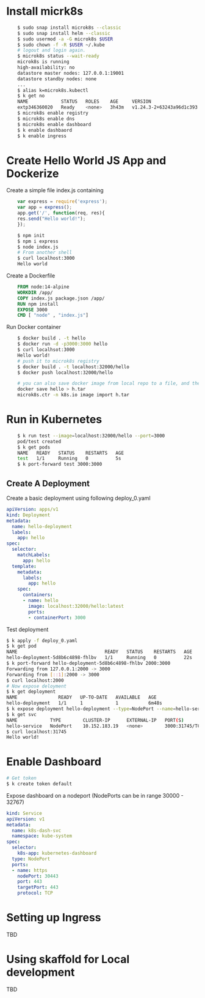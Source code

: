 # Install micrk8s
```sh
    $ sudo snap install microk8s --classic
    $ sudo snap install helm --classic
    $ sudo usermod -a -G microk8s $USER
    $ sudo chown -f -R $USER ~/.kube
    # logout and login again.
    $ microk8s status --wait-ready
    microk8s is running
    high-availability: no
    datastore master nodes: 127.0.0.1:19001
    datastore standby nodes: none
    ...
    $ alias k=microk8s.kubectl
    $ k get no
    NAME            STATUS   ROLES    AGE     VERSION
    extp346360020   Ready    <none>   3h43m   v1.24.3-2+63243a96d1c393
    $ microk8s enable registry
    $ microk8s enable dns
    $ microk8s enable dashboard
    $ k enable dashbaord
    $ k enable ingress
```
# Create Hello World JS App and Dockerize 

Create a simple file index.js containing
```js
    var express = require('express');
    var app = express();
    app.get('/', function(req, res){
    res.send("Hello world!");
    });
```

```sh
    $ npm init
    $ npm i express
    $ node index.js
    # From another shell
    $ curl localhost:3000
    Hello world
```

Create a Dockerfile
```dockerfile
    FROM node:14-alpine
    WORKDIR /app/
    COPY index.js package.json /app/
    RUN npm install
    EXPOSE 3000
    CMD [ "node" , "index.js"]
```
Run Docker container
```sh
    $ docker build . -t hello
    $ docker run -d -p3000:3000 hello
    $ curl localhsot:3000
    Hello world!
    # push it to microk8s registry
    $ docker build . -t localhost:32000/hello
    $ docker push localhost:32000/hello

    # you can also save docker image from local repo to a file, and then import it to microk8s
    docker save hello > h.tar
    microk8s.ctr -n k8s.io image import h.tar
```

# Run in Kubernetes
```sh
    $ k run test --image=localhost:32000/hello --port=3000 
    pod/test created
    $ k get pods
    NAME   READY   STATUS    RESTARTS   AGE
    test   1/1     Running   0          5s
    $ k port-forward test 3000:3000
```

## Create A Deployment
 
Create a basic deployment using following deploy_0.yaml
```yaml
apiVersion: apps/v1
kind: Deployment
metadata:
  name: hello-deployment
  labels:
    app: hello
spec:
  selector:
    matchLabels:
      app: hello
  template:
    metadata:
      labels:
        app: hello
    spec:
      containers:
      - name: hello
        image: localhost:32000/hello:latest
        ports:
        - containerPort: 3000
```
Test deployment

```sh
$ k apply -f deploy_0.yaml
$ k get pod
NAME                                READY   STATUS    RESTARTS   AGE
hello-deployment-5d8b6c4898-fhlbv   1/1     Running   0          22s
$ k port-forward hello-deployment-5d8b6c4898-fhlbv 2000:3000
Forwarding from 127.0.0.1:2000 -> 3000
Forwarding from [::1]:2000 -> 3000
$ curl localhost:2000
# Now expose deloyment
$ k get deployment
NAME               READY   UP-TO-DATE   AVAILABLE   AGE
hello-deployment   1/1     1            1           6m48s
$ k expose deployment hello-deployment --type=NodePort --name=hello-service
$ k get svc
NAME            TYPE        CLUSTER-IP      EXTERNAL-IP   PORT(S)          AGE
hello-service   NodePort    10.152.183.19   <none>        3000:31745/TCP   110s
$ curl localhost:31745
Hello world!
```


# Enable Dashboard

```sh
# Get token
$ k create token default
```

Expose dashboard on a nodeport (NodePorts can be in range 30000 - 32767)

```yaml
kind: Service
apiVersion: v1
metadata:
  name: k8s-dash-svc
  namespace: kube-system
spec:
  selector:
    k8s-app: kubernetes-dashboard
  type: NodePort
  ports:
  - name: https
    nodePort: 30443
    port: 443
    targetPort: 443
    protocol: TCP
```

# Setting up Ingress

TBD

# Using skaffold for Local development

TBD


